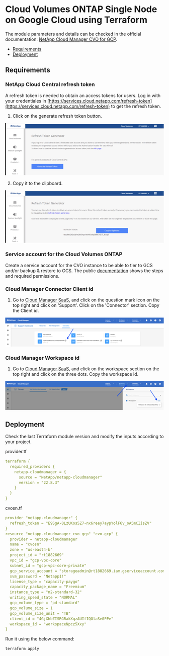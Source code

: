 # Cloud Volumes ONTAP Single Node on Google Cloud using Terraform

The module parameters and details can be checked in the official documentation: [NetApp Cloud Manager CVO for GCP](https://registry.terraform.io/providers/NetApp/netapp-cloudmanager/latest/docs/resources/cvo_gcp).

* [Requirements](#requirements)
* [Deployment](#deployment)

## Requirements

### NetApp Cloud Central refresh token

A refresh token is needed to obtain an access tokens for users. Log in with your credentiales in [https://services.cloud.netapp.com/refresh-token](https://services.cloud.netapp.com/refresh-token) to get the refresh token. 

1. Click on the generate refresh token button.

![token-generator1](./pics/cloudmanager_token_generator01.jpg)

2. Copy it to the clipboard.

![token-generator2](./pics/cloudmanager_token_generator02.jpg)

### Service account for the Cloud Volumes ONTAP

Create a service account for the CVO instance to be able to tier to GCS and/or backup & restore to GCS. The public [documentation](https://docs.netapp.com/us-en/cloud-manager-cloud-volumes-ontap/task-creating-gcp-service-account.html) shows the steps and required permissions.

### Cloud Manager Connector Client id

1. Go to [Cloud Manager SaaS](https://cloudmanager.netapp.com/support-dashboard/connector), and click on the question mark icon on the top right and click on 'Support'. Click on the 'Connector' section. Copy the Client id.

![account-id1](./pics/cloudmanager_client_id01.jpg)


### Cloud Manager Workspace id

1. Go to [Cloud Manager SaaS](https://cloudmanager.netapp.com/), and click on the workspace section on the top right and click on the three dots. Copy the workspace id.

![account-id1](./pics/cloudmanager_workspace_id01.jpg)

## Deployment

Check the last Terraform module version and modify the inputs according to your project.

provider.tf
```yaml
terraform {
  required_providers {
    netapp-cloudmanager = {
      source = "NetApp/netapp-cloudmanager"
      version = "22.8.3"
    }
  }
}
```

cvosn.tf
```yaml
provider "netapp-cloudmanager" {
  refresh_token = "E9SgA-0LzUKos5Z7-nx6reey7aypYolF6v_oA5mCIisZV"
}
resource "netapp-cloudmanager_cvo_gcp" "cvo-gcp" {
  provider = netapp-cloudmanager
  name = "cvosn"
  zone = "us-east4-b"
  project_id = "rt1882669"
  vpc_id = "gcp-vpc-core"
  subnet_id = "gcp-vpc-core-private"
  gcp_service_account = "storageadmin@rt1882669.iam.gserviceaccount.com"
  svm_password = "Netapp1!"
  license_type = "capacity-paygo"
  capacity_package_name = "Freemium"
  instance_type = "n2-standard-32"
  writing_speed_state = "NORMAL"
  gcp_volume_type = "pd-standard"
  gcp_volume_size = 1
  gcp_volume_size_unit = "TB"
  client_id = "4GjXhbZISRGRakXqzAUIfIQOlaSe0PPe"
  workspace_id = "workspaceNpcz5Xxy"
}
```

Run it using the below command:
```shell
terraform apply
```
